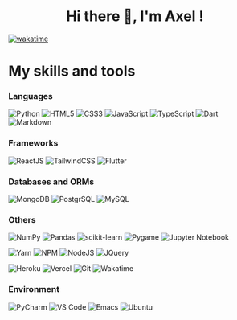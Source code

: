 <!--
### Hi there 👋


**AxelMAO/AxelMAO** is a ✨ _special_ ✨ repository because its `README.md` (this file) appears on your GitHub profile.

Here are some ideas to get you started:

- 🔭 I’m currently working on ...
- 🌱 I’m currently learning ...
- 👯 I’m looking to collaborate on ...
- 🤔 I’m looking for help with ...
- 💬 Ask me about ...
- 📫 How to reach me: ...
- 😄 Pronouns: ...
- ⚡ Fun fact: ...
👋 
### [![Les Stats GitHub de Axel](https://github-readme-stats.vercel.app/api?username=AxelMAO)](https://github.com/AxelMAO/github-readme-stats)




 
<br>
(from April 2022)
-->

<h1 align="center">Hi there 🔭, I'm Axel !</h1>

<!--[![wakatime](https://wakatime.com/badge/user/018ead16-1ad8-40f5-be78-05c1fe5d44e8/project/018ead19-9495-47cc-93b5-d6df556d8abd.svg)](https://wakatime.com/badge/user/018ead16-1ad8-40f5-be78-05c1fe5d44e8/project/018ead19-9495-47cc-93b5-d6df556d8abd)
<br>
(from April 2024)
-->
[![wakatime](https://wakatime.com/badge/user/018ead16-1ad8-40f5-be78-05c1fe5d44e8.svg)](https://wakatime.com/@018ead16-1ad8-40f5-be78-05c1fe5d44e8)



# My skills and tools

### Languages

![Python](https://img.shields.io/badge/python-3670A0?style=for-the-badge&logo=python&logoColor=ffdd54)
![HTML5](https://img.shields.io/badge/html5-%23E34F26.svg?style=for-the-badge&logo=html5&logoColor=white)
![CSS3](https://img.shields.io/badge/css3-%231572B6.svg?style=for-the-badge&logo=css3&logoColor=white)
![JavaScript](https://img.shields.io/badge/javascript-%23323330.svg?style=for-the-badge&logo=javascript&logoColor=%23F7DF1E)
![TypeScript](https://img.shields.io/badge/TypeScript-007ACC?style=for-the-badge&logo=typescript&logoColor=white)
![Dart](https://img.shields.io/badge/Dart-D?style=for-the-badge&logo=dart&color=blue)
![Markdown](https://img.shields.io/badge/Markdown-000000?style=for-the-badge&logo=markdown&logoColor=white)


### Frameworks

![ReactJS](https://img.shields.io/badge/React-20232A?style=for-the-badge&logo=react&logoColor=61DAFB)
![TailwindCSS](https://img.shields.io/badge/Tailwind_CSS-38B2AC?style=for-the-badge&logo=tailwind-css&logoColor=white)
![Flutter](https://img.shields.io/badge/--%20Dart?style=for-the-badge&logo=flutter&label=Flutter&labelColor=blue&color=blue)


### Databases and ORMs

![MongoDB](https://img.shields.io/badge/MongoDB-4EA94B?style=for-the-badge&logo=mongodb&logoColor=white)
![PostgrSQL](https://img.shields.io/badge/PostgreSQL-4169E1?style=for-the-badge&logo=PostgreSQL&logoColor=FFFFFF&logoWidth=14)
![MySQL](https://img.shields.io/badge/MySQL-4479A1?style=for-the-badge&logo=MySQL&logoColor=FFFFFF&logoWidth=14)


### Others

![NumPy](https://img.shields.io/badge/numpy-%23013243.svg?style=for-the-badge&logo=numpy&logoColor=white)
![Pandas](https://img.shields.io/badge/pandas-%23150458.svg?style=for-the-badge&logo=pandas&logoColor=white)
![scikit-learn](https://img.shields.io/badge/scikit--learn-%23F7931E.svg?style=for-the-badge&logo=scikit-learn&logoColor=white)
![Pygame](https://img.shields.io/badge/pygame-darkgreen?style=for-the-badge&logo=python&logoColor=ffdd54)
![Jupyter Notebook](https://img.shields.io/badge/-Jupyter-grey?logo=jupyter&style=for-the-badge&logoColor=orange)

![Yarn](https://img.shields.io/badge/Yarn-2C8EBB?style=for-the-badge&logo=yarn&logoColor=white)
![NPM](https://img.shields.io/badge/npm-CB3837?style=for-the-badge&logo=npm&logoColor=white)
![NodeJS](https://img.shields.io/badge/node.js-6DA55F?style=for-the-badge&logo=node.js&logoColor=white)
![JQuery](https://img.shields.io/badge/jQuery-0769AD?style=for-the-badge&logo=jquery&logoColor=white)

![Heroku](https://img.shields.io/badge/Heroku-430098?style=for-the-badge&logo=heroku&logoColor=white)
![Vercel](https://img.shields.io/badge/Vercel-000000?style=for-the-badge&logo=vercel&logoColor=white)
![Git](https://img.shields.io/badge/git-%23F05033.svg?style=for-the-badge&logo=git&logoColor=white)
![Wakatime](https://img.shields.io/badge/WakaTime-000000?style=for-the-badge&logo=WakaTime&logoColor=white)

### Environment

![PyCharm](https://img.shields.io/badge/pycharm-143?style=for-the-badge&logo=pycharm&logoColor=black&color=black&labelColor=green)
![VS Code](https://img.shields.io/badge/VS%20Code-0078d7.svg?style=for-the-badge&logo=visual-studio-code&logoColor=white)
![Emacs](https://img.shields.io/badge/Emacs-%237F5AB6.svg?&style=for-the-badge&logo=gnu-emacs&logoColor=white)
![Ubuntu](https://img.shields.io/badge/Ubuntu-E95420?style=for-the-badge&logo=ubuntu&logoColor=white)



<!--
### Socials

![GitHub](https://img.shields.io/badge/github-%23121011.svg?style=for-the-badge&logo=github&logoColor=white)
![Hackerrank](https://img.shields.io/badge/-Hackerrank-2EC866?style=for-the-badge&logo=HackerRank&logoColor=white)
![Dev.to](https://img.shields.io/badge/dev.to-0A0A0A?style=for-the-badge&logo=devdotto&logoColor=white)
![Medium](https://img.shields.io/badge/Medium-12100E?style=for-the-badge&logo=medium&logoColor=white)


# Some stats

<table>
  <tr>
    <td>
      <span>
        <img width="400" src="https://github-readme-stats-eb5h.vercel.app/api?username=YacineSteeve&show_icons=true&count_private=true&theme=react&hide_border=true&bg_color=1d2a3a" title="Github stats"/>
      </span>
      <br>
      <span>
        <a href="https://github.com/YacineSteeve/github-readme-stats">
          <img src="https://github-readme-stats-eb5h.vercel.app/api/top-langs/?username=YacineSteeve&langs_count=6&count_private=true&layout=compact&theme=react&hide_border=true&bg_color=1d2a3a" width="400" title="Top languages"/>
        </a>
      </span>
    </td>
    <td>
      <p align="center">
        <a href="https://app.daily.dev/Yacine_B">
          <img src="https://github.com/YacineSteeve/YacineSteeve/blob/main/devcard.svg" width="400" alt="Yacine's Dev Card"/>
        </a>
      </p>
    </td>
  </tr>
</table>

---

![Profile Views](https://komarev.com/ghpvc/?username=YacineSteeve&color=brightgreen&style=for-the-badge&label=Profile+Views)

-->
